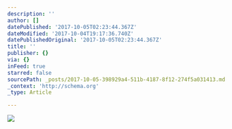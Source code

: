 ```yaml
---
description: ''
author: []
datePublished: '2017-10-05T02:23:44.367Z'
dateModified: '2017-10-04T19:17:36.740Z'
datePublishedOriginal: '2017-10-05T02:23:44.367Z'
title: ''
publisher: {}
via: {}
inFeed: true
starred: false
sourcePath: _posts/2017-10-05-398929a4-511b-4187-8f12-274f5a031413.md
_context: 'http://schema.org'
_type: Article

---
```

![](https://the-grid-user-content.s3-us-west-2.amazonaws.com/efc5f966-1341-4a52-bb1e-ffb733554337.jpg)